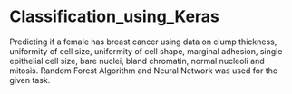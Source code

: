 # Classification_using_Keras
Predicting if a female has breast cancer using data on clump thickness, uniformity of cell size, uniformity of cell shape, marginal adhesion, single epithelial cell size, bare nuclei, bland chromatin, normal nucleoli and mitosis. Random Forest Algorithm and Neural Network was used for the given task. 
